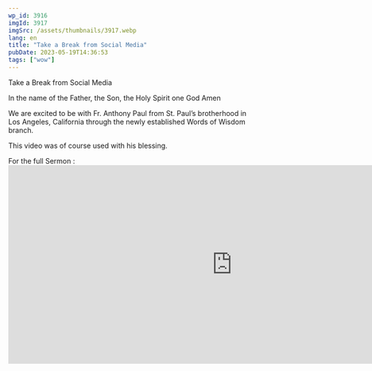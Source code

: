 ```yaml
---
wp_id: 3916
imgId: 3917
imgSrc: /assets/thumbnails/3917.webp
lang: en
title: "Take a Break from Social Media"
pubDate: 2023-05-19T14:36:53
tags: ["wow"]
---
```


<!-- page: 6 -->

<p>Take a Break from Social Media</p>
<p>In the name of the Father, the Son, the Holy Spirit one God Amen</p>
<p>We are excited to be with Fr. Anthony Paul from St. Paul&#8217;s brotherhood in Los Angeles, California through the newly established Words of Wisdom branch.</p>
<p>This video was of course used with his blessing.</p>
<p>For the full Sermon :<br />
<iframe class="wp-embedded-content" sandbox="allow-scripts" security="restricted" title="It&#039;s Lent, folks! (Fr Antony Paul) by Upper Room Media" width="900" height="400" scrolling="no" frameborder="no" src="https://w.soundcloud.com/player/?visual=true&url=https%3A%2F%2Fapi.soundcloud.com%2Ftracks%2F1450459414&show_artwork=true&maxheight=1000&maxwidth=900#?secret=CC8wtBS1iQ" data-secret="CC8wtBS1iQ"></iframe></p>
